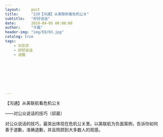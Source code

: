 ```yaml
---
layout:     post
title:      "228【沟通】从美联航看危机公关"
subtitle:   "好好说话"
date:       2019-04-05 00:00:00
author:     "于磊"
header-img: "img/EQ/03.jpg"
catalog: true
tags:
    - 刘京京
    - 好好说话
    - 说服








---
```


【沟通】从美联航看危机公关

——对公众说话的技巧（邱晨）

对公众说话的技巧，最突出体现在危机公关里。以美联航为负面案例，告诉你如何善于道歉，准确道歉，并且照顾到大多数人的观感。